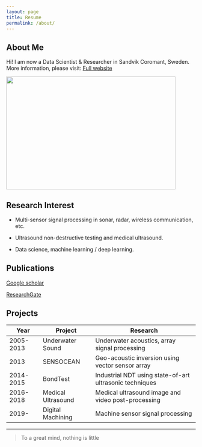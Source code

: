 ```yaml
---
layout: page
title: Resume
permalink: /about/
---
```

## About Me

Hi! I am now a Data Scientist & Researcher in Sandvik Coromant, Sweden. More information, please visit:
[Full website](https://www.biajia.eu/cv)

<img src="/images/biao.jpg" width="450" height="300"/>


## Research Interest

* Multi-sensor signal processing in sonar, radar, wireless communication, etc.

* Ultrasound non-destructive testing and medical ultrasound.

* Data science, machine learning / deep learning.


## Publications

[Google scholar](https://scholar.google.se/citations?user=7UJotrcAAAAJ&hl=en)

[ResearchGate](https://www.researchgate.net/profile/Biao_Jiang5)

## Projects

Year      | Project            | Research 
----------|--------------------|--------
2005-2013 | Underwater Sound   | Underwater acoustics, array signal processing
2013      | SENSOCEAN          | Geo-acoustic inversion using vector sensor array
2014-2015 | BondTest           | Industrial NDT using state-of-art ultrasonic techniques
2016-2018 | Medical Ultrasound | Medical ultrasound image and video post-processing
2019-     | Digital Machining  | Machine sensor signal processing 

---


> To a great mind, nothing is little
